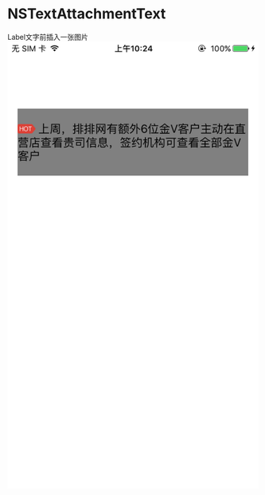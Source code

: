 # NSTextAttachmentText
Label文字前插入一张图片
 ![image](https://github.com/githubkiven/NSTextAttachmentText/blob/master/NSTextAttachmentText/demo.PNG)
